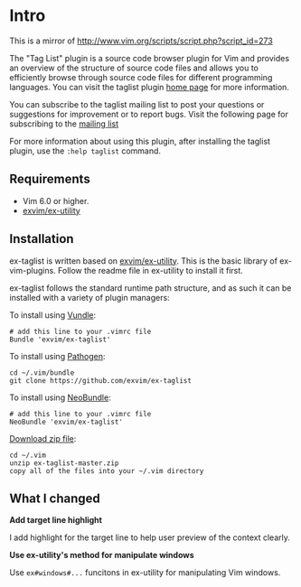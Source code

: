 # Intro

This is a mirror of http://www.vim.org/scripts/script.php?script_id=273

The "Tag List" plugin is a source code browser plugin for Vim and
provides an overview of the structure of source code files and allows
you to efficiently browse through source code files for different
programming languages.  You can visit the taglist plugin 
[home page](http://vim-taglist.sourceforge.net) for more information.

You can subscribe to the taglist mailing list to post your questions
or suggestions for improvement or to report bugs. Visit the following
page for subscribing to the [mailing list](http://groups.yahoo.com/group/taglist/)

For more information about using this plugin, after installing the
taglist plugin, use the `:help taglist` command.

## Requirements

- Vim 6.0 or higher.
- [exvim/ex-utility](https://github.com/exvim/ex-utility) 

## Installation

ex-taglist is written based on [exvim/ex-utility](https://github.com/exvim/ex-utility). This 
is the basic library of ex-vim-plugins. Follow the readme file in ex-utility to install it first.

ex-taglist follows the standard runtime path structure, and as such it can 
be installed with a variety of plugin managers:
    
To install using [Vundle](https://github.com/gmarik/vundle):

    # add this line to your .vimrc file
    Bundle 'exvim/ex-taglist'

To install using [Pathogen](https://github.com/tpope/vim-pathogen):

    cd ~/.vim/bundle
    git clone https://github.com/exvim/ex-taglist

To install using [NeoBundle](https://github.com/Shougo/neobundle.vim):

    # add this line to your .vimrc file
    NeoBundle 'exvim/ex-taglist'

[Download zip file](https://github.com/exvim/ex-taglist/archive/master.zip):

    cd ~/.vim
    unzip ex-taglist-master.zip
    copy all of the files into your ~/.vim directory

## What I changed

**Add target line highlight**

I add highlight for the target line to help user preview of the context clearly.

**Use ex-utility's method for manipulate windows**

Use `ex#windows#...` funcitons in ex-utility for manipulating Vim windows.
